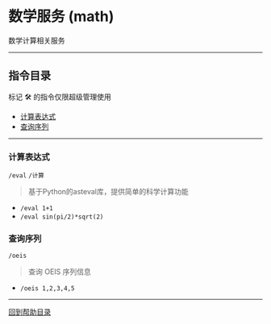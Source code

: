 # 数学服务 (math)

数学计算相关服务

---

## 指令目录

标记 🛠️ 的指令仅限超级管理使用

- [计算表达式](#计算表达式)
- [查询序列](#查询序列)

---


### 计算表达式
`/eval` `/计算`
> 基于Python的asteval库，提供简单的科学计算功能  
- `/eval 1+1`
- `/eval sin(pi/2)*sqrt(2)`


### 查询序列
`/oeis`
> 查询 OEIS 序列信息  

- `/oeis 1,2,3,4,5`


---

[回到帮助目录](./main.md)